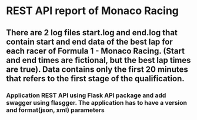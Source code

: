# REST API report of Monaco  Racing

## There are 2 log files start.log and end.log that contain start and end data of the best lap for each racer of Formula 1 - Monaco Racing. (Start and end times are fictional, but the best lap times are true). Data contains only the first 20 minutes that refers to the first stage of the qualification.

### Application  REST API using Flask API package and add swagger using flasgger. The application has to have a version and format(json, xml) parameters 
